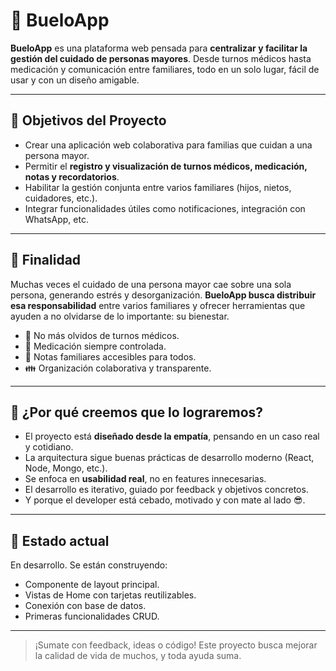 # 🧓 BueloApp

**BueloApp** es una plataforma web pensada para **centralizar y facilitar la gestión del cuidado de personas mayores**. Desde turnos médicos hasta medicación y comunicación entre familiares, todo en un solo lugar, fácil de usar y con un diseño amigable.

---

## 🎯 Objetivos del Proyecto

- Crear una aplicación web colaborativa para familias que cuidan a una persona mayor.
- Permitir el **registro y visualización de turnos médicos, medicación, notas y recordatorios**.
- Habilitar la gestión conjunta entre varios familiares (hijos, nietos, cuidadores, etc.).
- Integrar funcionalidades útiles como notificaciones, integración con WhatsApp, etc.

---

## 🧠 Finalidad

Muchas veces el cuidado de una persona mayor cae sobre una sola persona, generando estrés y desorganización. **BueloApp busca distribuir esa responsabilidad** entre varios familiares y ofrecer herramientas que ayuden a no olvidarse de lo importante: su bienestar.

- 📅 No más olvidos de turnos médicos.
- 💊 Medicación siempre controlada.
- 📓 Notas familiares accesibles para todos.
- 👪 Organización colaborativa y transparente.

---

## 💪 ¿Por qué creemos que lo lograremos?

- El proyecto está **diseñado desde la empatía**, pensando en un caso real y cotidiano.
- La arquitectura sigue buenas prácticas de desarrollo moderno (React, Node, Mongo, etc.).
- Se enfoca en **usabilidad real**, no en features innecesarias.
- El desarrollo es iterativo, guiado por feedback y objetivos concretos.
- Y porque el developer está cebado, motivado y con mate al lado 😎.

---

## 🚧 Estado actual

En desarrollo. Se están construyendo:
- Componente de layout principal.
- Vistas de Home con tarjetas reutilizables.
- Conexión con base de datos.
- Primeras funcionalidades CRUD.

---

> ¡Sumate con feedback, ideas o código! Este proyecto busca mejorar la calidad de vida de muchos, y toda ayuda suma.


